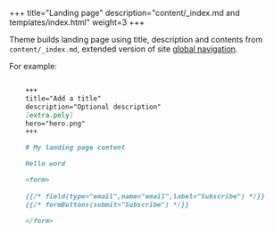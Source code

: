 +++
title="Landing page"
description="content/_index.md and templates/index.html"
weight=3
+++

Theme builds landing page using title, description and contents from `content/_index.md`, extended version of site [global navigation](/navigation).

For example:

```markdown

    +++
    title="Add a title"
    description="Optional description"
    [extra.poly]
    hero="hero.png"
    +++

    # My landing page content

    Hello word

    <form>
    
    {{/* field(type="email",name="email",label="Subscribe") */}}
    {{/* formButtons(submit="Subscribe") */}}

    </form>


```